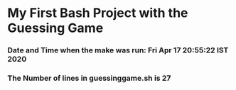 # My First Bash Project with the Guessing Game
### Date and Time when the make was run: Fri Apr 17 20:55:22 IST 2020
### The Number of lines in guessinggame.sh is 27
